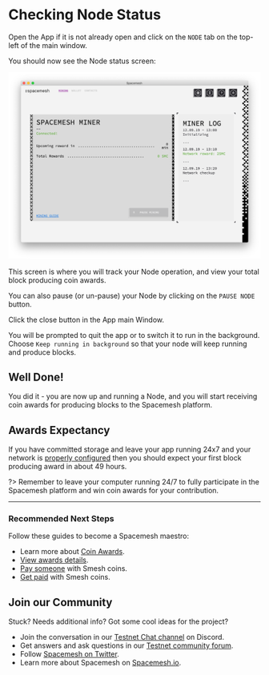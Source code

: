 # Checking Node Status

Open the App if it is not already open and click on the `NODE` tab on the top-left of the main window.

You should now see the Node status screen:

![](../images/v1.0/miner_running.png)

This screen is where you will track your Node operation, and view your total block producing coin awards.

You can also pause (or un-pause) your Node by clicking on the `PAUSE NODE` button.


Click the close button in the App main Window.

You will be prompted to quit the app or to switch it to run in the background. Choose `Keep running in background` so that your node will keep running and produce blocks.

## Well Done!
You did it - you are now up and running a Node, and you will start receiving coin awards for producing blocks to the Spacemesh platform.


## Awards Expectancy
If you have committed storage and leave your app running 24x7 and your network is [properly configured](../netconfig.md) then you should expect your first block producing award in about 49 hours.

?> Remember to leave your computer running 24/7 to fully participate in the Spacemesh platform and win coin awards for your contribution.

---

### Recommended Next Steps

Follow these guides to become a Spacemesh maestro:

- Learn more about [Coin Awards](../awards.md).
- [View awards details](wallet_logs.md).
- [Pay someone](send_coin.md) with Smesh coins.
- [Get paid](get_coin.md) with Smesh coins.

## Join our Community
Stuck? Needs additional info? Got some cool ideas for the project?
- Join the conversation in our [Testnet  Chat channel](https://discord.gg/ASpy52C) on Discord.
- Get answers and ask questions in our [Testnet community forum](https://community.spacemesh.io).
- Follow [Spacemesh on Twitter](https://twitter.com/teamspacemesh).
- Learn more about Spacemesh on [Spacemesh.io](https://spacemesh.io).
